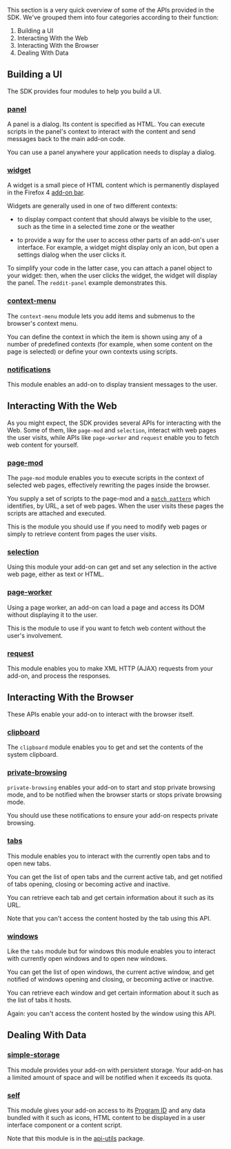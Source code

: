 This section is a very quick overview of some of the APIs provided in the SDK.
We've grouped them into four categories according to their function:

 1. Building a UI
 2. Interacting With the Web
 3. Interacting With the Browser
 4. Dealing With Data

## Building a UI ##

The SDK provides four modules to help you build a UI.

### [panel](#module/addon-kit/panel) ###

A panel is a dialog. Its content is specified as HTML. You can execute scripts
in the panel's context to interact with the content and send messages back to
the main add-on code.

You can use a panel anywhere your application needs to display a dialog.

### [widget](#module/addon-kit/widget) ###

A widget is a small piece of HTML content which is permanently displayed in the
Firefox 4 [add-on bar](https://developer.mozilla.org/en/The_add-on_bar).

Widgets are generally used in one of two different contexts:

* to display compact content that should always be visible to the user, such as
the time in a selected time zone or the weather

* to provide a way for the user to access other parts of an add-on's user
interface. For example, a widget might display only an icon, but open a
settings dialog when the user clicks it.

To simplify your code in the latter case, you can attach a panel object to
your widget: then, when the user clicks the widget, the widget will display
the panel. The `reddit-panel` example demonstrates this.

### [context-menu](#module/addon-kit/context-menu) ###

The `context-menu` module lets you add items and submenus to the browser's
context menu.

You can define the context in which the item is shown using any
of a number of predefined contexts (for example, when some content on the page
is selected) or define your own contexts using scripts.

### [notifications](#module/addon-kit/notifications) ###

This module enables an add-on to display transient messages to the user.

## Interacting With the Web ##

As you might expect, the SDK provides several APIs for interacting with the
Web. Some of them, like `page-mod` and `selection`, interact with web pages
the user visits, while APIs like `page-worker` and `request` enable you to
fetch web content for yourself.

### [page-mod](#module/addon-kit/page-mod) ###

The `page-mod` module enables you to execute scripts in the context of selected
web pages, effectively rewriting the pages inside the browser.

You supply a set of scripts to the page-mod and a [`match
pattern`](#module/api-utils/match-pattern) which identifies, by URL, a set of
web pages. When the user visits these pages the scripts are attached and
executed.

This is the module you should use if you need to modify web pages or simply to
retrieve content from pages the user visits.

### [selection](#module/addon-kit/selection) ###

Using this module your add-on can get and set any selection in the active web
page, either as text or HTML.

### [page-worker](#module/addon-kit/page-worker) ###

Using a page worker, an add-on can load a page and access its DOM without
displaying it to the user.

This is the module to use if you want to fetch web content without the user's
involvement.

### [request](#module/addon-kit/request) ###

This module enables you to make XML HTTP (AJAX) requests from your
add-on, and process the responses.

## Interacting With the Browser ##

These APIs enable your add-on to interact with the browser itself.

### [clipboard](#module/addon-kit/clipboard) ###

The `clipboard` module enables you to get and set the contents of the system
clipboard.

### [private-browsing](#module/addon-kit/private-browsing) ###

`private-browsing` enables your add-on to start and stop private browsing mode,
and to be notified when the browser starts or stops private browsing
mode.

You should use these notifications to ensure your add-on respects private
browsing.

### [tabs](#module/addon-kit/tabs) ###

This module enables you to interact with the currently open tabs and to open
new tabs.

You can get the list of open tabs and the current active tab, and get
notified of tabs opening, closing or becoming active and inactive.

You can retrieve each tab and get certain information about it such as its URL.

Note that you can't access the content hosted by the tab using this API.

### [windows](#module/addon-kit/windows) ###

Like the `tabs` module but for windows this module enables you to
interact with currently open windows and to open new windows.

You can get the list of open windows, the current
active window, and get notified of windows opening and closing, or becoming
active or inactive.

You can retrieve each window and get certain information about it such as the
list of tabs it hosts.

Again: you can't access the content hosted by the window using this API.

## Dealing With Data ##

### [simple-storage](#module/addon-kit/simple-storage) ###

This module provides your add-on with persistent storage. Your add-on has a
limited amount of space and will be notified when it exceeds its quota.

### [self](#module/api-utils/self) ###

This module gives your add-on access to its [Program ID](#guide/program-id)
and any data bundled with it such as icons, HTML content to be displayed in
a user interface component or a content script.

Note that this module is in the [api-utils](#package/api-utils) package.
